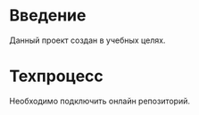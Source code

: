 # Введение

Данный проект создан в учебных целях.

# Техпроцесс

Необходимо подключить онлайн репозиторий.